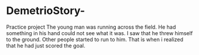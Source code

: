 # DemetrioStory-
Practice project
The young man was running across the field. 
He had something in his hand could not see what it was. 
I saw that he threw himself to the ground. 
Other people started to run to him.
That is when i realized that he had just scored the goal. 

